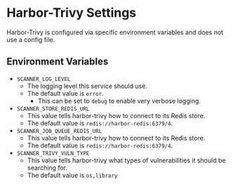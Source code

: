 # Harbor-Trivy Settings
Harbor-Trivy is configured via specific environment variables and does not use a config file.

## Environment Variables

* `SCANNER_LOG_LEVEL`
  * The logging level this service should use.
  * The default value is `error`.
    * This can be set to `debug` to enable very verbose logging.
* `SCANNER_STORE_REDIS_URL`
  * This value tells harbor-trivy how to connect to its Redis store.
  * The default value is `redis://harbor-redis:6379/4`.
* `SCANNER_JOB_QUEUE_REDIS_URL`
  * This value tells harbor-trivy how to connect to its Redis store.
  * The default value is `redis://harbor-redis:6379/4`.
* `SCANNER_TRIVY_VULN_TYPE`
  * This value tells harbor-trivy what types of vulnerabilities it should be searching for.
  * The default value is `os,library`
